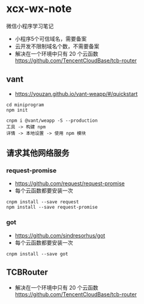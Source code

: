 # xcx-wx-note

微信小程序学习笔记

* 小程序5个可信域名，需要备案
* 云开发不限制域名个数，不需要备案
* 解决在一个环境中只有 20 个云函数 https://github.com/TencentCloudBase/tcb-router

## vant

* https://youzan.github.io/vant-weapp/#/quickstart

```
cd miniprogram
npm init

cnpm i @vant/weapp -S --production
工具 -> 构建 npm
详情 -> 本地设置 -> 使用 npm 模块
```

## 请求其他网络服务

### request-promise

* https://github.com/request/request-promise
* 每个云函数都要安装一次

```
cnpm install --save request
npm install --save request-promise
```

### got

* https://github.com/sindresorhus/got
* 每个云函数都要安装一次

```
cnpm install --save got
```

## TCBRouter

* 解决在一个环境中只有 20 个云函数 https://github.com/TencentCloudBase/tcb-router